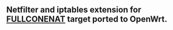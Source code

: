 ## Netfilter and iptables extension for [FULLCONENAT](https://github.com/Chion82/netfilter-full-cone-nat) target ported to OpenWrt.
